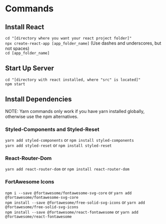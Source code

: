 # Commands

## Install React
`cd "[directory where you want your react project folder]"`  
`npx create-react-app [app_folder_name]` (Use dashes and underscores, but not spaces)  
`cd [app_folder_name]`

## Start Up Server
`cd "[directory with react installed, where "src" is located]"`  
`npm start`


## Install Dependencies
NOTE: Yarn commands only work if you have yarn installed globally, otherwise use the npm alternatives.

### Styled-Components and Styled-Reset
`yarn add styled-components` or `npm install styled-components`  
`yarn add styled-reset` or `npm install styled-reset`

### React-Router-Dom
`yarn add react-router-dom` or `npm install react-router-dom`  

### FortAwesome Icons
`npm i --save @fortawesome/fontawesome-svg-core` or `yarn add @fortawesome/fontawesome-svg-core`  
`npm install --save @fortawesome/free-solid-svg-icons` or `yarn add @fortawesome/free-solid-svg-icons`  
`npm install --save @fortawesome/react-fontawesome` or `yarn add @fortawesome/react-fontawesome`  

